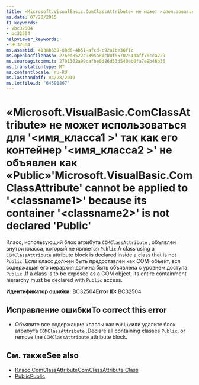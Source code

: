 ```yaml
---
title: «Microsoft.VisualBasic.ComClassAttribute» не может использоваться для '<classname1>' так как его контейнер '<classname2>' не объявлен как «Public»
ms.date: 07/20/2015
f1_keywords:
- vbc32504
- bc32504
helpviewer_keywords:
- BC32504
ms.assetid: 4138b639-88d6-4b51-afcd-c92a1be36f1c
ms.openlocfilehash: 276ed8522c9395a81c00f5570264baff76cca229
ms.sourcegitcommit: 2701302a99cafbe0d86d53d540eb0fa7e9b46b36
ms.translationtype: MT
ms.contentlocale: ru-RU
ms.lasthandoff: 04/28/2019
ms.locfileid: "64591867"
---
```

# <a name="microsoftvisualbasiccomclassattribute-cannot-be-applied-to-classname1-because-its-container-classname2-is-not-declared-public"></a><span data-ttu-id="9906a-102">«Microsoft.VisualBasic.ComClassAttribute» не может использоваться для '\<имя_класса1 >' так как его контейнер '\<имя_класса2 >' не объявлен как «Public»</span><span class="sxs-lookup"><span data-stu-id="9906a-102">'Microsoft.VisualBasic.ComClassAttribute' cannot be applied to '\<classname1>' because its container '\<classname2>' is not declared 'Public'</span></span>
<span data-ttu-id="9906a-103">Класс, использующий блок атрибута `COMClassAttribute` , объявлен внутри класса, который не является `Public`.</span><span class="sxs-lookup"><span data-stu-id="9906a-103">A class using a `COMClassAttribute` attribute block is declared inside a class that is not `Public`.</span></span> <span data-ttu-id="9906a-104">Если класс должен быть предоставлен как COM-объект, вся содержащая его иерархия должна быть объявлена с уровнем доступа `Public` .</span><span class="sxs-lookup"><span data-stu-id="9906a-104">If a class is to be exposed as a COM object, its entire containment hierarchy must be declared with `Public` access.</span></span>  
  
 <span data-ttu-id="9906a-105">**Идентификатор ошибки:** BC32504</span><span class="sxs-lookup"><span data-stu-id="9906a-105">**Error ID:** BC32504</span></span>  
  
## <a name="to-correct-this-error"></a><span data-ttu-id="9906a-106">Исправление ошибки</span><span class="sxs-lookup"><span data-stu-id="9906a-106">To correct this error</span></span>  
  
- <span data-ttu-id="9906a-107">Объявите все содержащие классы как `Public`или удалите блок атрибута `COMClassAttribute` .</span><span class="sxs-lookup"><span data-stu-id="9906a-107">Declare all containing classes `Public`, or remove the `COMClassAttribute` attribute block.</span></span>  
  
## <a name="see-also"></a><span data-ttu-id="9906a-108">См. также</span><span class="sxs-lookup"><span data-stu-id="9906a-108">See also</span></span>

- [<span data-ttu-id="9906a-109">Класс ComClassAttribute</span><span class="sxs-lookup"><span data-stu-id="9906a-109">ComClassAttribute Class</span></span>](xref:Microsoft.VisualBasic.ComClassAttribute)
- [<span data-ttu-id="9906a-110">Public</span><span class="sxs-lookup"><span data-stu-id="9906a-110">Public</span></span>](../../visual-basic/language-reference/modifiers/public.md)
